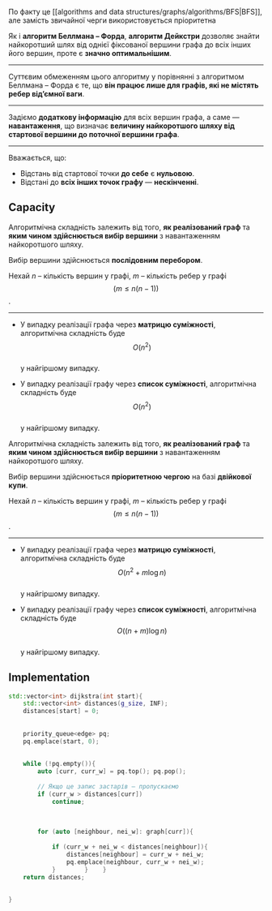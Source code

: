 По факту це [[algorithms and data structures/graphs/algorithms/BFS|BFS]], але замість звичайної черги використовується пріоритетна

Як і **алгоритм Беллмана – Форда**, **алгоритм Дейкстри** дозволяє знайти найкоротший шлях від однієї фіксованої вершини графа до всіх інших його вершин, проте є **значно оптимальнішим**.

---

Суттєвим обмеженням цього алгоритму у порівнянні з алгоритмом Беллмана – Форда є те, що **він працює лише для графів, які не містять ребер від’ємної ваги**.

---

Задіємо **додаткову інформацію** для всіх вершин графа, а саме — **навантаження**, що визначає **величину найкоротшого шляху від стартової вершини до поточної вершини графа**.

---

Вважається, що:
- Відстань від стартової точки **до себе** є **нульовою**.
- Відстані до **всіх інших точок графу** — **нескінченні**.
## Capacity
Алгоритмічна складність залежить від того, **як реалізований граф** та **яким чином здійснюється вибір вершини** з навантаженням найкоротшого шляху.

Вибір вершини здійснюється **послідовним перебором**.

Нехай $n$ – кількість вершин у графі, $m$ – кількість ребер у графі $$(m \leq n(n - 1))$$.

---

- У випадку реалізації графа через **матрицю суміжності**, алгоритмічна складність буде  
  $$
  O(n^2)
  $$  
  у найгіршому випадку.

- У випадку реалізації графу через **список суміжності**, алгоритмічна складність буде  
  $$
  O(n^2)
  $$  
  у найгіршому випадку.

Алгоритмічна складність залежить від того, **як реалізований граф** та **яким чином здійснюється вибір вершини** з навантаженням найкоротшого шляху.

Вибір вершини здійснюється **пріоритетною чергою** на базі **двійкової купи**.

Нехай $n$ – кількість вершин у графі, $m$ – кількість ребер у графі $$(m \leq n(n - 1))$$.

---

- У випадку реалізації графа через **матрицю суміжності**, алгоритмічна складність буде  
  $$
  O(n^2 + m \log n)
  $$  
  у найгіршому випадку.

- У випадку реалізації графу через **список суміжності**, алгоритмічна складність буде  
  $$
  O((n + m) \log n)
  $$  
  у найгіршому випадку.


## Implementation

```c++
std::vector<int> dijkstra(int start){  
    std::vector<int> distances(g_size, INF);  
    distances[start] = 0;  
  
  
    priority_queue<edge> pq;  
    pq.emplace(start, 0);  
  
  
    while (!pq.empty()){  
        auto [curr, curr_w] = pq.top(); pq.pop();  
  
        // Якщо це запис застарів — пропускаємо  
        if (curr_w > distances[curr])  
            continue;  
  
  
  
        for (auto [neighbour, nei_w]: graph[curr]){  
  
            if (curr_w + nei_w < distances[neighbour]){  
                distances[neighbour] = curr_w + nei_w;  
                pq.emplace(neighbour, curr_w + nei_w);  
            }        }    }  
    return distances;  
  
  
}
```

